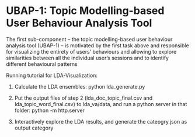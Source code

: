# UBAP-1: Topic Modelling-based User Behaviour Analysis Tool

The first sub-component – the topic modelling-based user behaviour analysis tool (UBAP-1) – is motivated by the first task above and responsible for visualizing the entirety of users’ behaviours and allowing to explore similarities between all the individual user’s sessions and to identify different behavioural patterns 

Running tutorial for LDA-Visualization:

1) Calculate the LDA ensembles: 
	python lda_generate.py
	
2) Put the output files of step 2 (lda_doc_topic_final.csv and lda_topic_word_final.csv) to lda_va/data, and run a python server in that folder:
    python -m http.server
	
3) Interactively explore the LDA results, and generate the cateogry.json as output category
